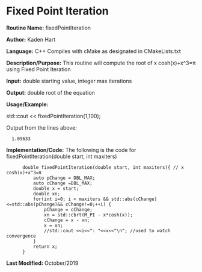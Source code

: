 # Fixed Point Iteration

**Routine Name:**           fixedPointIteration

**Author:** Kaden Hart

**Language:** C++ Compiles with cMake as designated in CMakeLists.txt

**Description/Purpose:** This routine will compute the root of x cosh(x)+x^3=π using Fixed Point Iteration

**Input:** double starting value, integer max iterations

**Output:** double root of the equation

**Usage/Example:**

std::cout << fixedPointIteration(1,100);

Output from the lines above:

      1.09633

**Implementation/Code:** The following is the code for fixedPointIteration(double start, int maxiters)

          double fixedPointIteration(double start, int maxiters){ // x cosh(x)+x^3=π
              auto pChange = DBL_MAX;
              auto cChange =DBL_MAX;
              double x = start;
              double xn;
              for(int i=0; i < maxiters && std::abs(cChange) <=std::abs(pChange)&& cChange!=0;++i) {
                  pChange = cChange;
                  xn = std::cbrt(M_PI - x*cosh(x));
                  cChange = x - xn;
                  x = xn;
                  //std::cout <<i<<": "<<x<<"\n"; //used to watch convergence
              }
              return x;
          }


**Last Modified:** October/2019
